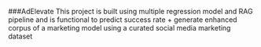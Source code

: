 ###AdElevate
This project is built using multiple regression model and RAG pipeline and is functional to predict success rate + generate enhanced corpus of a marketing model using a curated social media marketing dataset 

